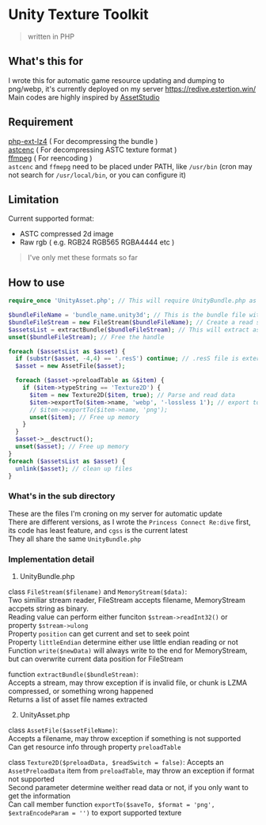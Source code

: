 # Unity Texture Toolkit

> written in PHP

## What's this for
I wrote this for automatic game resource updating and dumping to png/webp, it's currently deployed on my server https://redive.estertion.win/  
Main codes are highly inspired by [AssetStudio](https://github.com/Perfare/AssetStudio)  

## Requirement
[php-ext-lz4](https://github.com/kjdev/php-ext-lz4/) ( For decompressing the bundle )  
[astcenc](https://github.com/ARM-software/astc-encoder/tree/master/Binary) ( For decompressing ASTC texture format )  
[ffmpeg](http://ffmpeg.org/download.html) ( For reencoding )  
`astcenc` and `ffmepg` need to be placed under PATH, like `/usr/bin` (cron may not search for `/usr/local/bin`, or you can configure it)

## Limitation
Current supported format:
- ASTC compressed 2d image
- Raw rgb ( e.g. RGB24 RGB565 RGBA4444 etc )
> I've only met these formats so far

## How to use

```PHP
require_once 'UnityAsset.php'; // This will require UnityBundle.php as it needs FileStream

$bundleFileName = 'bundle_name.unity3d'; // This is the bundle file with file header "UnityFS"
$bundleFileStream = new FileStream($bundleFileName); // Create a read stream
$assetsList = extractBundle($bundleFileStream); // This will extract assets to disk
unset($bundleFileStream); // Free the handle

foreach ($assetsList as $asset) {
  if (substr($asset, -4,4) == '.resS') continue; // .resS file is external data storage file
  $asset = new AssetFile($asset);

  foreach ($asset->preloadTable as &$item) {
    if ($item->typeString == 'Texture2D') {
      $item = new Texture2D($item, true); // Parse and read data
      $item->exportTo($item->name, 'webp', '-lossless 1'); // export to format, with additional encode parameters
      // $item->exportTo($item->name, 'png');
      unset($item); // Free up memory
    }
  }
  $asset->__desctruct();
  unset($asset); // Free up memory
}
foreach ($assetsList as $asset) {
  unlink($asset); // clean up files
}
```

### What's in the sub directory
These are the files I'm croning on my server for automatic update  
There are different versions, as I wrote the `Princess Connect Re:dive` first, its code has least feature, and `cgss` is the current latest  
They all share the same `UnityBundle.php`

### Implementation detail
1. UnityBundle.php

class `FileStream($filename)` and `MemoryStream($data)`:  
Two similiar stream reader, FileStream accepts filename, MemoryStream accpets string as binary.  
Reading value can perform either funciton `$stream->readInt32()` or property `$stream->ulong`  
Property `position` can get current and set to seek point  
Property `littleEndian` determine either use little endian reading or not  
Function `write($newData)` will always write to the end for MemoryStream, but can overwrite current data position for FileStream  

function `extractBundle($bundleStream)`:  
Accepts a stream, may throw exception if is invalid file, or chunk is LZMA compressed, or something wrong happened  
Returns a list of asset file names extracted

2. UnityAsset.php

class `AssetFile($assetFileName)`:  
Accepts a filename, may throw exception if something is not supported  
Can get resource info through property `preloadTable`  

class `Texture2D($preloadData, $readSwitch = false)`:
Accepts an `AssetPreloadData` item from `preloadTable`, may throw an exception if format not supported  
Second parameter determine weither read data or not, if you only want to get the information  
Can call member function `exportTo($saveTo, $format = 'png', $extraEncodeParam = '')` to export supported texture
